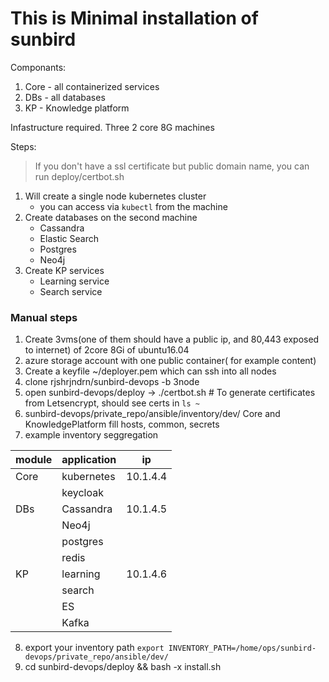 # This is Minimal installation of sunbird
Componants:
1. Core - all containerized services
2. DBs - all databases
3. KP - Knowledge platform

Infastructure required.
Three 2 core 8G machines

Steps:
> If you don't have a ssl certificate but public domain name, you can run deploy/certbot.sh
1. Will create a single node kubernetes cluster
   - you can access via `kubectl` from the machine
2. Create databases on the second machine
   - Cassandra
   - Elastic Search
   - Postgres
   - Neo4j
3. Create KP services
   - Learning service
   - Search service

### Manual steps
1. Create 3vms(one of them should have a public ip, and 80,443 exposed to internet) of 2core 8Gi of ubuntu16.04
2. azure storage account with one public container( for example content)
3. Create a keyfile ~/deployer.pem which can ssh into all nodes
4. clone rjshrjndrn/sunbird-devops -b 3node
5. open sunbird-devops/deploy -> ./certbot.sh # To generate certificates from Letsencrypt, should see certs in `ls ~`
6. sunbird-devops/private_repo/ansible/inventory/dev/ Core and KnowledgePlatform fill hosts, common, secrets
7. example inventory seggregation

| module | application | ip       |
|--------|-------------|----------|
| Core   | kubernetes  | 10.1.4.4 |
|        | keycloak    |          |
| DBs    | Cassandra   | 10.1.4.5 |
|        | Neo4j       |          |
|        | postgres    |          |
|        | redis       |          |
| KP     | learning    | 10.1.4.6 |
|        | search      |          |
|        | ES          |          |
|        | Kafka       |          |
8. export your inventory path `export INVENTORY_PATH=/home/ops/sunbird-devops/private_repo/ansible/dev/`
9. cd sunbird-devops/deploy && bash -x install.sh
